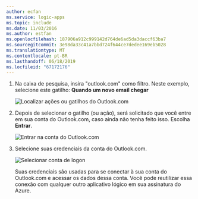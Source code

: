 ```yaml
---
author: ecfan
ms.service: logic-apps
ms.topic: include
ms.date: 11/03/2016
ms.author: estfan
ms.openlocfilehash: 187906a912c999142d764de6ad5da3daccf63ba7
ms.sourcegitcommit: 3e98da33c41a7bbd724f644ce7dedee169eb5028
ms.translationtype: MT
ms.contentlocale: pt-BR
ms.lasthandoff: 06/18/2019
ms.locfileid: "67172176"
---
```

1. Na caixa de pesquisa, insira "outlook.com" como filtro. Neste exemplo, selecione este gatilho: **Quando um novo email chegar**

   ![Localizar ações ou gatilhos do Outlook.com](./media/connectors-create-api-outlook/select-outlook.png)

1. Depois de selecionar o gatilho (ou ação), será solicitado que você entre em sua conta do Outlook.com, caso ainda não tenha feito isso. Escolha **Entrar**.

   ![Entrar na conta do Outlook.com](./media/connectors-create-api-outlook/sign-in-outlook.png)  

3. Selecione suas credenciais da conta do Outlook.com.

   ![Selecionar conta de logon](./media/connectors-create-api-outlook/outlook-sign-in.png)  

   Suas credenciais são usadas para se conectar à sua conta do Outlook.com e acessar os dados dessa conta.
   Você pode reutilizar essa conexão com qualquer outro aplicativo lógico em sua assinatura do Azure. 
